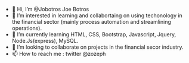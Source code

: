 - 👋 Hi, I’m @Jobotros Joe Botros 
- 👀 I’m interested in learning and collabortaing on using techonology in the financial sector (mainly process automation and streamlining operations). 
- 🌱 I’m currently learning HTML, CSS, Bootstrap, Javascript, Jquery, Node.Js(express), MySQL. 
- 💞️ I’m looking to collaborate on projects in the financial secor industry. 
- 📫 How to reach me : twitter @zozeph

<!---
Jobotros/Jobotros is a ✨ special ✨ repository because its `README.md` (this file) appears on your GitHub profile.
You can click the Preview link to take a look at your changes.
--->
